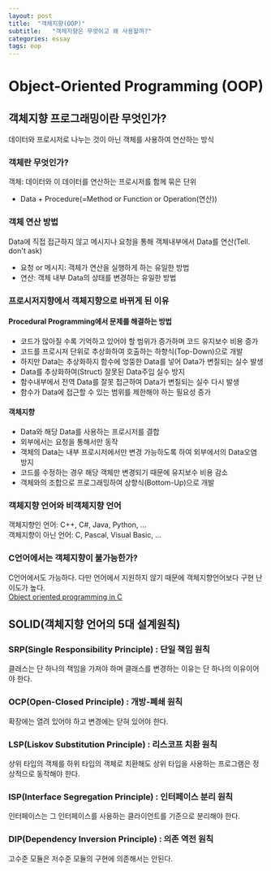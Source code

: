 ```yaml
---
layout: post
title:  "객체지향(OOP)"
subtitle:   "객체지향은 무엇이고 왜 사용할까?"
categories: essay
tags: oop
---
```


# Object-Oriented Programming (OOP)

## 객체지향 프로그래밍이란 무엇인가?
데이터와 프로시저로 나누는 것이 아닌 객체를 사용하여 연산하는 방식

### 객체란 무엇인가?
객체: 데이터와 이 데이터를 연산하는 프로시저를 함께 묶은 단위
- Data + Procedure(=Method or Function or Operation(연산))

### 객체 연산 방법
Data에 직접 접근하지 않고 메시지나 요청을 통해 객체내부에서 Data를 연산(Tell. don't ask)
- 요청 or 메시지: 객체가 연산을 실행하게 하는 유일한 방법
- 연산: 객체 내부 Data의 상태를 변경하는 유일한 방법

### 프로시저지향에서 객체지향으로 바뀌게 된 이유
#### Procedural Programming에서 문제를 해결하는 방법
- 코드가 많아질 수록 기억하고 있어야 할 범위가 증가하며 코드 유지보수 비용 증가
- 코드를 프로시저 단위로 추상화하여 호출하는 하향식(Top-Down)으로 개발
- 하지만 Data는 추상화하지 함수에 엉뚱한 Data를 넣어 Data가 변질되는 실수 발생
- Data를 추상화하여(Struct) 잘못된 Data주입 실수 방지
- 함수내부에서 전역 Data를 잘못 접근하여 Data가 변질되는 실수 다시 발생
- 함수가 Data에 접근할 수 있는 범위를 제한해야 하는 필요성 증가
#### 객체지향
- Data와 해당 Data를 사용하는 프로시저를 결합
- 외부에서는 요청을 통해서만 동작
- 객체의 Data는 내부 프로시저에서만 변경 가능하도록 하여 외부에서의 Data오염 방지
- 코드를 수정하는 경우 해당 객체만 변경되기 때문에 유지보수 비용 감소
- 객체와의 조합으로 프로그래밍하여 상향식(Bottom-Up)으로 개발

### 객체지향 언어와 비객체지향 언어
객체지향인 언어: C++, C#, Java, Python, ...  
객체지향이 아닌 언어: C, Pascal, Visual Basic, ...

### C언어에서는 객체지향이 불가능한가?
C언어에서도 가능하다. 다만 언어에서 지원하지 않기 때문에 객체지향언어보다 구현 난이도가 높다.  
[Object oriented programming in C](http://www.xine-project.org/hackersguide#id324430)



## SOLID(객체지향 언어의 5대 설계원칙)
### SRP(Single Responsibility Principle) : 단일 책임 원칙
클래스는 단 하나의 책임을 가져야 하며 클래스를 변경하는 이유는 단 하나의 이유이어야 한다.

### OCP(Open-Closed Principle) : 개방-폐쇄 원칙
확장에는 열려 있어야 하고 변경에는 닫혀 있어야 한다.

### LSP(Liskov Substitution Principle) : 리스코프 치환 원칙
상위 타입의 객체를 하위 타입의 객체로 치환해도 상위 타입을 사용하는 프로그램은 정상적으로 동작해야 한다.

### ISP(Interface Segregation Principle) : 인터페이스 분리 원칙
인터페이스는 그 인터페이스를 사용하는 클라이언트를 기준으로 분리해야 한다.

### DIP(Dependency Inversion Principle) : 의존 역전 원칙
고수준 모듈은 저수준 모듈의 구현에 의존해서는 안된다.
